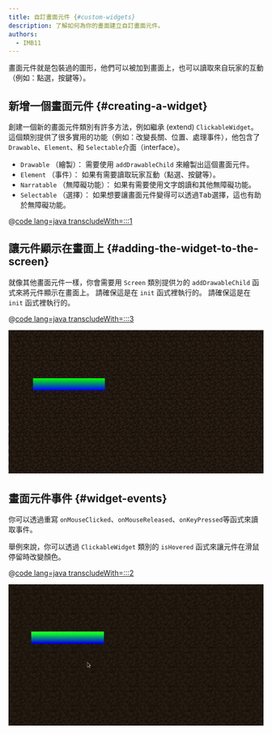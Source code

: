 ```yaml
---
title: 自訂畫面元件 {#custom-widgets}
description: 了解如何為你的畫面建立自訂畫面元件。
authors:
  - IMB11
---
```


畫面元件就是包裝過的圖形，他們可以被加到畫面上，也可以讀取來自玩家的互動（例如：點選，按鍵等）。

## 新增一個畫面元件 {#creating-a-widget}

創建一個新的畫面元件類別有許多方法，例如繼承 (extend) `ClickableWidget`。 這個類別提供了很多實用的功能（例如：改變長關、位置、處理事件），他包含了 `Drawable`、`Element`、和 `Selectable`介面（interface）。

- `Drawable` （繪製）： 需要使用 `addDrawableChild` 來繪製出這個畫面元件。
- `Element` （事件）： 如果有需要讀取玩家互動（點選、按鍵等）。
- `Narratable` （無障礙功能）： 如果有需要使用文字朗讀和其他無障礙功能。
- `Selectable` （選擇）： 如果想要讓畫面元件變得可以透過<kbd>Tab</kbd>選擇，這也有助於無障礙功能。

@[code lang=java transcludeWith=:::1](@/reference/latest/src/client/java/com/example/docs/rendering/screens/CustomWidget.java)

## 讓元件顯示在畫面上 {#adding-the-widget-to-the-screen}

就像其他畫面元件一樣，你會需要用 `Screen` 類別提供ㄉ的 `addDrawableChild` 函式來將元件顯示在畫面上。 請確保這是在 `init` 函式裡執行的。 請確保這是在 `init` 函式裡執行的。

@[code lang=java transcludeWith=:::3](@/reference/latest/src/client/java/com/example/docs/rendering/screens/CustomScreen.java)

![顯示自訂元件在畫面上](/assets/develop/rendering/gui/custom-widget-example.png)

## 畫面元件事件 {#widget-events}

你可以透過重寫 `onMouseClicked`、`onMouseReleased`、`onKeyPressed`等函式來讀取事件。

舉例來說，你可以透過 `ClickableWidget` 類別的 `isHovered` 函式來讓元件在滑鼠停留時改變顏色。

@[code lang=java transcludeWith=:::2](@/reference/latest/src/client/java/com/example/docs/rendering/screens/CustomWidget.java)

![滑鼠停留事件範例](/assets/develop/rendering/gui/custom-widget-events.webp)
